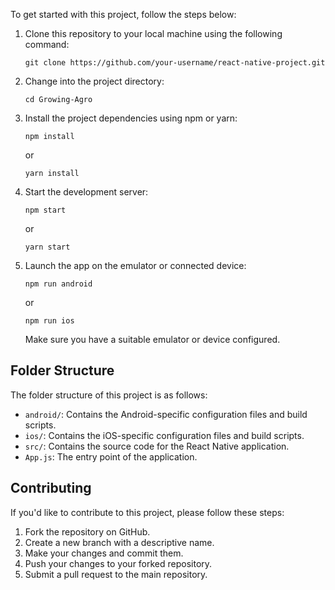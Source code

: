 To get started with this project, follow the steps below:

1. Clone this repository to your local machine using the following command:

   ```
   git clone https://github.com/your-username/react-native-project.git
   ```

2. Change into the project directory:

   ```
   cd Growing-Agro
   ```

3. Install the project dependencies using npm or yarn:

   ```
   npm install
   ```

   or

   ```
   yarn install
   ```

4. Start the development server:

   ```
   npm start
   ```

   or

   ```
   yarn start
   ```

5. Launch the app on the emulator or connected device:

   ```
   npm run android
   ```

   or

   ```
   npm run ios
   ```

   Make sure you have a suitable emulator or device configured.

## Folder Structure

The folder structure of this project is as follows:

- `android/`: Contains the Android-specific configuration files and build scripts.
- `ios/`: Contains the iOS-specific configuration files and build scripts.
- `src/`: Contains the source code for the React Native application.
- `App.js`: The entry point of the application.

## Contributing

If you'd like to contribute to this project, please follow these steps:

1. Fork the repository on GitHub.
2. Create a new branch with a descriptive name.
3. Make your changes and commit them.
4. Push your changes to your forked repository.
5. Submit a pull request to the main repository.
